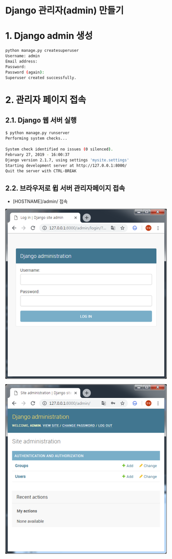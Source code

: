 Django 관리자(admin) 만들기
===

# 1. Django admin 생성
```bash
python manage.py createsuperuser
Username: admin
Email address:
Password:
Password (again):
Superuser created successfully.
```

# 2. 관리자 페이지 접속
## 2.1. Django 웹 서버 실행
```bash
$ python manage.py runserver
Performing system checks...

System check identified no issues (0 silenced).
February 27, 2019 - 16:00:37
Django version 2.1.7, using settings 'mysite.settings'
Starting development server at http://127.0.0.1:8000/
Quit the server with CTRL-BREAK
```


## 2.2. 브라우저로 윕 서버 관리자페이지 접속
* [HOSTNAME]/admin/ 접속

![admin_login](images/django_blog/02/01_admin_login.png)

![admin_main](images/django_blog/02/02_admin_main.png)